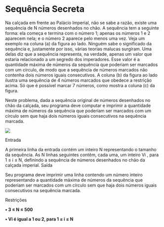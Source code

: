 <h1>Sequência Secreta</h1>
 Na calçada em frente ao Palácio Imperial, não se sabe a razão, existe uma sequência de N números desenhados no chão. A sequência tem a seguinte forma: ela começa e termina com o número 1; apenas os números 1 e 2 aparecem nela; e o número 2 aparece pelo menos uma vez. Veja um exemplo na coluna (a) da figura ao lado. Ninguém sabe o significado da sequência e, justamente por isso, várias teorias malucas surgiram. Uma delas diz que a sequência representa, na verdade, apenas um valor que estaria relacionado a um segredo dos imperadores. Esse valor é a quantidade máxima de números da sequência que poderiam ser marcados com um círculo, de modo que a sequência de números marcados não contenha dois números iguais consecutivos. A coluna (b) da figura ao lado ilustra uma sequência de 4 números marcados que obedece a restrição acima. Só que é possível marcar 7 números, como mostra a coluna (c) da figura.

Neste problema, dada a sequência original de números desenhados no chão da calçada, seu programa deve computar e imprimir a quantidade máxima de números da sequência que poderiam ser marcados com um círculo sem que haja dois números iguais consecutivos na sequência marcada.

<img src="https://resources.beecrowd.com/gallery/images/problems/UOJ_3035.png">

Entrada

A primeira linha da entrada contém um inteiro N representando o tamanho da sequência. As N linhas seguintes contêm, cada uma, um inteiro Vi , para 1 ≤ i ≤ N, definindo a sequência de números desenhados no chão da calçada imperial.
Saída

Seu programa deve imprimir uma linha contendo um número inteiro representando a quantidade máxima de números da sequência que poderiam ser marcados com um círculo sem que haja dois números iguais consecutivos na sequência marcada.

Restrições

<strong>• 3 ≤ N ≤ 500

• Vi é igual a 1 ou 2, para 1 ≤ i ≤ N</strong>
